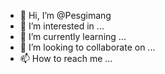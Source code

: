 - 👋 Hi, I’m @Pesgimang
- 👀 I’m interested in ...
- 🌱 I’m currently learning ...
- 💞️ I’m looking to collaborate on ...
- 📫 How to reach me ...

<!---
Pesgimang/Pesgimang is a ✨ special ✨ repository because its `README.md` (this file) appears on your GitHub profile.
You can click the Preview link to take a look at your changes.
--->
